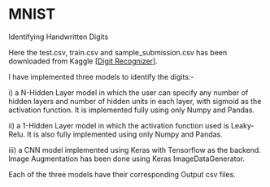 # MNIST
 Identifying Handwritten Digits

 Here the test.csv, train.csv and sample_submission.csv has been downloaded from Kaggle [[Digit Recognizer](https://www.kaggle.com/c/3004/download-all)].
 
 I have implemented three models to identify the digits:-

i) a N-Hidden Layer model in which the user can specify any number of hidden layers and number of hidden units in each layer, with sigmoid as the activation function. It is implemented fully using only Numpy and Pandas.

ii) a 1-Hidden Layer model in which the activation function used is Leaky-Relu. It is also fully implemented using only Numpy and Pandas.

iii) a CNN model implemented using Keras with Tensorflow as the backend. Image Augmentation has been done using Keras ImageDataGenerator.

Each of the three models have their corresponding Output csv files.
